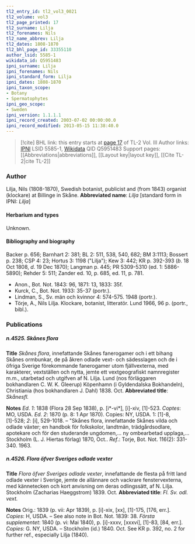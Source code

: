 ```yaml
---
tl2_entry_id: tl2_vol3_0021
tl2_volume: vol3
tl2_page_printed: 17
tl2_surname: Lilja
tl2_forenames: Nils
tl2_name_abbrev: Lilja
tl2_dates: 1808-1870
tl2_bhl_page_id: 33355110
author_lsid: 5585-1
wikidata_id: Q5951483
ipni_surname: Lilja
ipni_forenames: Nils
ipni_standard_form: Lilja
ipni_dates: 1808-1870
ipni_taxon_scope: 
- Botany
- Spermatophytes
ipni_geo_scope: 
- Sweden
ipni_version: 1.1.1.1
ipni_record_created: 2003-07-02 00:00:00.0
ipni_record_modified: 2013-05-15 11:38:40.0
---
```


> [!cite] BHL link: this entry starts at [page 17](https://www.biodiversitylibrary.org/page/33355110) of TL-2 Vol. III
> Author links: [IPNI](https://www.ipni.org/a/5585-1) LSID 5585-1, [Wikidata](https://www.wikidata.org/wiki/Q5951483) QID Q5951483
> Support pages: [[Abbreviations|abbreviations]], [[Layout key|layout key]], [[Cite TL-2|cite TL-2]]

### Author

Lilja, Nils (1808-1870), Swedish botanist, publicist and (from 1843) organist (klockare) at Billinge in Skåne. 
**Abbreviated name**: *Lilja* \[standard form in IPNI: *Lilja*\]

#### Herbarium and types

Unknown.

#### Bibliography and biography

Backer p. 656; Barnhart 2: 381; BL 2: 511, 538, 540, 682; BM 3:1113; Bossert p. 238; CSP 4: 23; Hortus 3: 1198 ("Lilja"); Kew 3: 442; KR p. 392-393 (*b*. 18 Oct 1808, *d*. 19 Dec 1870); Langman p. 445; PR 5309-5310 (ed. 1: 5886-5890); Rehder 5: 511; Zander ed. 10, p. 685, ed. 11, p. 781.
- Anon., Bot. Not. 1843: 96, 1871: 13, 1833: 35f.
- Kurck, C., Bot. Not. 1933: 35-37 (portr.).
- Lindman, S., Sv. män och kvinnor 4: 574-575. 1948 (portr.).
- Törje, A., Nils Lilja. Klockare, botanist, litteratör. Lund 1966, 96 p. (portr., bibl.).

### Publications

##### n.4525. Skånes flora

**Title**
*Skånes flora*, innefattande Skånes fanerogamer och i ett bihang Skånes ormbunkar, de på åkren odlade vext- och sädesslagen och de i öfriga Sverige förekommande fanerogamer utom fjällvexterna, med karakterer, vextställen och nytta, jemte ett vextgeografiskt namnregister m.m., utarbetad och utgifven af N. Lilja. Lund (nos förläggaren bokhandlaren C. W. K. Gleerup) Köpenhamn (i Gyldendalska Bokhandeln), Christiania (hos bokhandlaren J. Dahl) 1838. Oct.
**Abbreviated title**: *Skånesfl.*

**Notes**
*Ed. 1*: 1838 (Flora 28 Sep 1838), p. \[i\*-vi\*\], \[i\]-xiv, \[1\]-523. *Coptes*: MO, USDA.
*Ed. 2*: 1870 (p. 8: 1 Apr 1870). Copies: NY, USDA. 1: \[1\]-8, \[1\]-528; *2*: \[i\], 529-1018. – "Skånes flora, innefattande Skånes vilda och odlade växter; en handbok för folkskolor, landtmän, trädgårdsodlare, apotekare och för den studerande ungdomen,... ny ombearbetad upplaga,... Stockholm (L. J. Hiertas förlag) 1870, Oct..
*Ref*.: Torje, Bot. Not. 116(2): 331-340. 1963.

##### n.4526. Flora öfver Sveriges odlade vexter

**Title**
*Flora öfver Sveriges odlade vexter*, innefattande de flesta på fritt land odlade vexter i Sverige, jemte de allännare och vackrare fenstervexterna, med kännetecken och kort anvisning om deras odlingssätt, af N. Lilja. Stockholm (Zacharias Haeggstrom) 1839. Oct.
**Abbreviated title**: *Fl. Sv. odl. vext.*

**Notes**
Orig.: 1839 (p. vii: Apr 1839), p. \[i\]-xix, \[xx\], \[1\]-175, \[176, err.\]. *Copies*: H, USDA. – See also note in Bot. Not. 1839: 38.
*Första supplementet*: 1840 (p. vi: Mai 1840), p. \[i\]-xxxv, \[xxxvi\], \[1\]-83, \[84, err.\]. *Copies*: G. NY, USDA. – Stockholm (id.) 1840. Oct. See KR p. 392, no. 2 for further ref., especially Lilja (1840).

